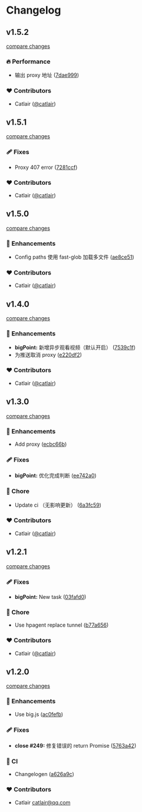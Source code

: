 # Changelog


## v1.5.2

[compare changes](https://github.com/catlair/BiliOutils/compare/v1.5.1...v1.5.2)

### 🔥 Performance

- 输出 proxy 地址 ([7dae999](https://github.com/catlair/BiliOutils/commit/7dae999))

### ❤️ Contributors

- Catlair ([@catlair](http://github.com/catlair))

## v1.5.1

[compare changes](https://github.com/catlair/BiliOutils/compare/v1.5.0...v1.5.1)

### 🩹 Fixes

- Proxy 407 error ([7281ccf](https://github.com/catlair/BiliOutils/commit/7281ccf))

### ❤️ Contributors

- Catlair ([@catlair](http://github.com/catlair))

## v1.5.0

[compare changes](https://github.com/catlair/BiliOutils/compare/v1.4.0...v1.5.0)

### 🚀 Enhancements

- Config paths 使用 fast-glob 加载多文件 ([ae8ce51](https://github.com/catlair/BiliOutils/commit/ae8ce51))

### ❤️ Contributors

- Catlair ([@catlair](http://github.com/catlair))

## v1.4.0

[compare changes](https://github.com/catlair/BiliOutils/compare/v1.3.0...v1.4.0)

### 🚀 Enhancements

- **bigPoint:** 新增异步观看视频（默认开启） ([7539c1f](https://github.com/catlair/BiliOutils/commit/7539c1f))
- 为推送取消 proxy ([e220df2](https://github.com/catlair/BiliOutils/commit/e220df2))

### ❤️ Contributors

- Catlair ([@catlair](http://github.com/catlair))

## v1.3.0

[compare changes](https://github.com/catlair/BiliOutils/compare/v1.2.1...v1.3.0)

### 🚀 Enhancements

- Add proxy ([ecbc66b](https://github.com/catlair/BiliOutils/commit/ecbc66b))

### 🩹 Fixes

- **bigPoint:** 优化完成判断 ([ee742a0](https://github.com/catlair/BiliOutils/commit/ee742a0))

### 🏡 Chore

- Update ci （无影响更新） ([6a3fc59](https://github.com/catlair/BiliOutils/commit/6a3fc59))

### ❤️ Contributors

- Catlair ([@catlair](http://github.com/catlair))

## v1.2.1

[compare changes](https://github.com/catlair/BiliOutils/compare/v1.2.0...v1.2.1)

### 🩹 Fixes

- **bigPoint:** New task ([03fafd0](https://github.com/catlair/BiliOutils/commit/03fafd0))

### 🏡 Chore

- Use hpagent replace tunnel ([b77a656](https://github.com/catlair/BiliOutils/commit/b77a656))

### ❤️ Contributors

- Catlair ([@catlair](http://github.com/catlair))

## v1.2.0

[compare changes](https://github.com/catlair/BiliOutils/compare/v1.1.7...v1.2.0)

### 🚀 Enhancements

- Use big.js ([ac0fefb](https://github.com/catlair/BiliOutils/commit/ac0fefb))

### 🩹 Fixes

- **close #249:** 修复错误的 return Promise ([5763a42](https://github.com/catlair/BiliOutils/commit/5763a42))

### 🤖 CI

- Changelogen ([a626a9c](https://github.com/catlair/BiliOutils/commit/a626a9c))

### ❤️ Contributors

- Catlair <catlair@qq.com>

